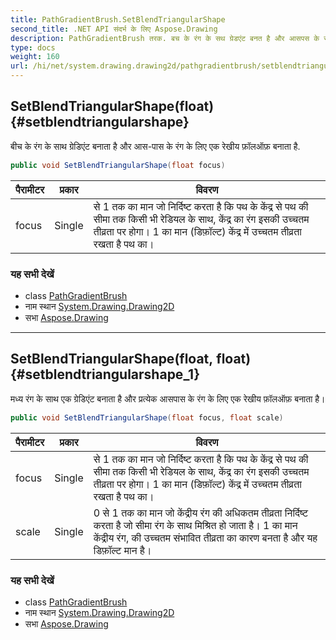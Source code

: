 ```yaml
---
title: PathGradientBrush.SetBlendTriangularShape
second_title: .NET API संदर्भ के लिए Aspose.Drawing
description: PathGradientBrush तरक. बच के रंग के सथ ग्रेडएंट बनत है और आसपस के रंग के लए एक रेखय फ़लऑफ़ बनत है.
type: docs
weight: 160
url: /hi/net/system.drawing.drawing2d/pathgradientbrush/setblendtriangularshape/
---
```

## SetBlendTriangularShape(float) {#setblendtriangularshape}

बीच के रंग के साथ ग्रेडिएंट बनाता है और आस-पास के रंग के लिए एक रेखीय फ़ॉलऑफ़ बनाता है.

```csharp
public void SetBlendTriangularShape(float focus)
```

| पैरामीटर | प्रकार | विवरण |
| --- | --- | --- |
| focus | Single | से 1 तक का मान जो निर्दिष्ट करता है कि पथ के केंद्र से पथ की सीमा तक किसी भी रेडियल के साथ, केंद्र का रंग इसकी उच्चतम तीव्रता पर होगा। 1 का मान (डिफ़ॉल्ट) केंद्र में उच्चतम तीव्रता रखता है पथ का। |

### यह सभी देखें

* class [PathGradientBrush](../)
* नाम स्थान [System.Drawing.Drawing2D](../../pathgradientbrush/)
* सभा [Aspose.Drawing](../../../)

---

## SetBlendTriangularShape(float, float) {#setblendtriangularshape_1}

मध्य रंग के साथ एक ग्रेडिएंट बनाता है और प्रत्येक आसपास के रंग के लिए एक रेखीय फ़ॉलऑफ़ बनाता है।

```csharp
public void SetBlendTriangularShape(float focus, float scale)
```

| पैरामीटर | प्रकार | विवरण |
| --- | --- | --- |
| focus | Single | से 1 तक का मान जो निर्दिष्ट करता है कि पथ के केंद्र से पथ की सीमा तक किसी भी रेडियल के साथ, केंद्र का रंग इसकी उच्चतम तीव्रता पर होगा। 1 का मान (डिफ़ॉल्ट) केंद्र में उच्चतम तीव्रता रखता है पथ का। |
| scale | Single | 0 से 1 तक का मान जो केंद्रीय रंग की अधिकतम तीव्रता निर्दिष्ट करता है जो सीमा रंग के साथ मिश्रित हो जाता है। 1 का मान केंद्रीय रंग, की उच्चतम संभावित तीव्रता का कारण बनता है और यह डिफ़ॉल्ट मान है। |

### यह सभी देखें

* class [PathGradientBrush](../)
* नाम स्थान [System.Drawing.Drawing2D](../../pathgradientbrush/)
* सभा [Aspose.Drawing](../../../)


